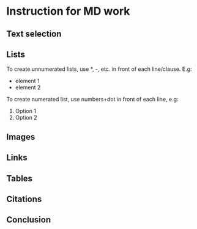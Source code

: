 # Instruction for MD work

## Text selection

## Lists

To create unnumerated lists, use *, -, etc. in front of each line/clause. E.g:
* element 1
* element 2

To create numerated list, use numbers+dot in front of each line, e.g:
1. Option 1
2. Option 2
   
## Images

## Links

## Tables

## Citations

## Conclusion 